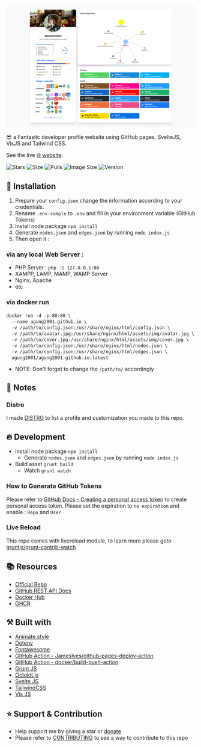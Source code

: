 ![Screenshot](screenshot.png)

😎 a Fantasitc developer profile website using GitHub pages, SvelteJS, VisJS and Tailwind CSS. 

See the live [🌐 website][website].

![Stars](https://img.shields.io/github/stars/agung2001/agung2001.github.io?style=social)
![Size](https://img.shields.io/github/repo-size/agung2001/agung2001.github.io)
![Pulls](https://img.shields.io/docker/pulls/agung2001/agung2001.github.io)
![Image Size](https://img.shields.io/docker/image-size/agung2001/agung2001.github.io)
![Version](https://img.shields.io/docker/v/agung2001/agung2001.github.io)

## 🤖 Installation

1. Prepare your `config.json` change the information according to your credentials.
2. Rename `.env-sample` to `.env` and fill in your environment variable (GitHub Tokens)
3. Install node package `npm install`
4. Generate `nodes.json` and `edges.json` by running `node index.js`
5. Then open it :

### via any local Web Server : 
- PHP Server : `php -S 127.0.0.1:80`
- XAMPP, LAMP, MAMP, WAMP Server
- Nginx, Apache
- etc

### via docker run 
```
docker run -d -p 80:80 \
  --name agung2001.github.io \
  -v /path/to/config.json:/usr/share/nginx/html/config.json \
  -v /path/to/avatar.jpg:/usr/share/nginx/html/assets/img/avatar.jpg \
  -v /path/to/cover.jpg:/usr/share/nginx/html/assets/img/cover.jpg \
  -v /path/to/config.json:/usr/share/nginx/html/nodes.json \
  -v /path/to/config.json:/usr/share/nginx/html/edges.json \
  agung2001/agung2001.github.io:latest
```
- NOTE: Don't forget to change the `/path/to/` accordingly

## 📝 Notes 

### Distro
I made [DISTRO](DISTRO.md) to list a profile and customization you made to this repo. 

## 🔥 Development
- Install node package `npm install`
  - Generate `nodes.json` and `edges.json` by running `node index.js`
- Build asset `grunt build`
    - Watch `grunt watch`

### How to Generate GitHub Tokens
Please refer to [GitHub Docs - Creating a personal access token](https://docs.github.com/en/enterprise-server@3.4/authentication/keeping-your-account-and-data-secure/creating-a-personal-access-token) to create personal access token.
Please set the expiration to `no expiration` and enable : `Repo` and `User`

### Live Reload
This repo comes with livereload module, to learn more please goto [gruntjs/grunt-contrib-watch](https://github.com/gruntjs/grunt-contrib-watch/blob/main/docs/watch-examples.md#enabling-live-reload-in-your-html)

## 📚 Resources
- [Official Repo](https://github.com/agung2001/agung2001.github.io)
- [GitHub REST API Docs](https://docs.github.com/en/rest)
- [Docker Hub](https://hub.docker.com/r/agung2001/agung2001.github.io)
- [GHCR](https://github.com/agung2001/agung2001.github.io/pkgs/container/agung2001.github.io)

## ⚒️ Built with
- [Animate.style](https://animate.style/)
- [Dotenv](https://www.npmjs.com/package/dotenv)
- [Fontawesome](https://fontawesome.com/)
- [GitHub Action - JamesIves/github-pages-deploy-action](https://github.com/JamesIves/github-pages-deploy-action)
- [GitHub Action - docker/build-push-action](https://github.com/docker/build-push-action)
- [Grunt JS](https://gruntjs.com/)
- [Octokit.js](https://github.com/octokit/octokit.js)
- [Svelte JS](https://svelte.dev/)
- [TailwindCSS](https://tailwindcss.com/)
- [Vis JS](https://visjs.org/)

## ⭐️ Support & Contribution
- Help support me by giving a star or [donate][website]
- Please refer to [CONTRIBUTING](CONTRIBUTING.md) to see a way to contribute to this repo

[website]: https://agung2001.github.io